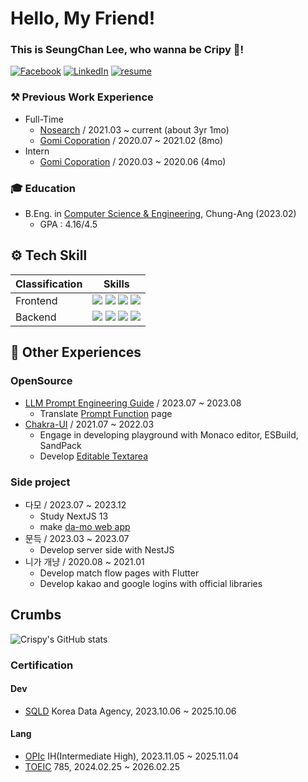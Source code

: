 # Hello, My Friend!
### This is SeungChan Lee, who wanna be Cripy 🍪!
[![Facebook](https://img.shields.io/badge/-Facebook-1877f2?style=round-square&logo=facebook&logoColor=white&link=https://www.facebook.com/jhnam88)](https://www.facebook.com/SeunChanLeeCrispy/)
[![LinkedIn](https://img.shields.io/badge/-LinkedIn-0077b5?style=round-square&logo=linkedin&logoColor=white&link=https://www.linkedin.com/in/jhnam88)](https://www.linkedin.com/in/1998-crispy/)
[![resume](https://img.shields.io/badge/-resume%20-blue)](https://docs.google.com/document/d/1M84kNjMjV-NwR0a8Vpjib5LziEmdBFFZF7bFl32q0ag/edit?usp=sharing)


### ⚒ Previous Work Experience
- Full-Time
  - [Nosearch](https://nosearch.com/) / 2021.03 ~ current (about 3yr 1mo)
  - [Gomi Coporation](https://www.gomicorp.com/) / 2020.07 ~ 2021.02 (8mo)
- Intern 
  - [Gomi Coporation](https://www.gomicorp.com/) / 2020.03 ~ 2020.06 (4mo)

### 🎓 Education
- B.Eng. in [Computer Science & Engineering](https://cse.cau.ac.kr/main.php), Chung-Ang (2023.02)
  - GPA : 4.16/4.5
 
## ⚙ Tech Skill
|Classification|Skills|
|---|---|
|Frontend| <img src="https://img.shields.io/badge/reactjs-black?&style=for-the-badge&logo=react&logoColor=white"/> <img src="https://img.shields.io/badge/nextjs-black?&style=for-the-badge&logo=next&logoColor=white"/> <img src="https://img.shields.io/badge/typescript-4285f4?&style=for-the-badge&logo=typescript&logoColor=white"/> <img src="https://img.shields.io/badge/chakraui-42c7c0?&style=for-the-badge&logo=chakraui&logoColor=white"/>|
|Backend|<img src="https://img.shields.io/badge/nestjs-e0234e?&style=for-the-badge&logo=nestjs&logoColor=white"/> <img src="https://img.shields.io/badge/django-052513?&style=for-the-badge&logo=django&logoColor=white"/> <img src="https://img.shields.io/badge/docker-3291e6?&style=for-the-badge&logo=docker&logoColor=white"/> <img src="https://img.shields.io/badge/postgresql-2962ff?&style=for-the-badge&logo=postgresql&logoColor=white"/>|

## 📂 Other Experiences
### OpenSource
- [LLM Prompt Engineering Guide](https://github.com/dair-ai/Prompt-Engineering-Guide/pull/244) / 2023.07 ~ 2023.08
  - Translate [Prompt Function](https://www.promptingguide.ai/kr/applications/pf) page
- [Chakra-UI](https://chakra-ui.com/) / 2021.07 ~ 2022.03
  - Engage in developing playground with Monaco editor, ESBuild, SandPack
  - Develop [Editable Textarea](https://github.com/chakra-ui/chakra-ui/pull/4443)

### Side project
- 다모 / 2023.07 ~ 2023.12
  - Study NextJS 13
  - make [da-mo web app](https://app.da-mo.club/)
- 문득 / 2023.03 ~ 2023.07
  - Develop server side with NestJS
- 니가 개냥 / 2020.08 ~ 2021.01
  - Develop match flow pages with Flutter
  - Develop kakao and google logins with official libraries

## Crumbs
![Crispy's GitHub stats](https://github-readme-stats.vercel.app/api?username=heozeop&show_icons=true&theme=radical)

### Certification
#### Dev
- [SQLD](https://www.dataq.or.kr/www/sub/a_04.do) Korea Data Agency, 2023.10.06 ~ 2025.10.06
#### Lang
- [OPIc](https://www.opic.or.kr/opics/jsp/senior/index.jsp) IH(Intermediate High), 2023.11.05 ~ 2025.11.04
- [TOEIC](https://www.toeic.co.kr/) 785, 2024.02.25 ~ 2026.02.25

